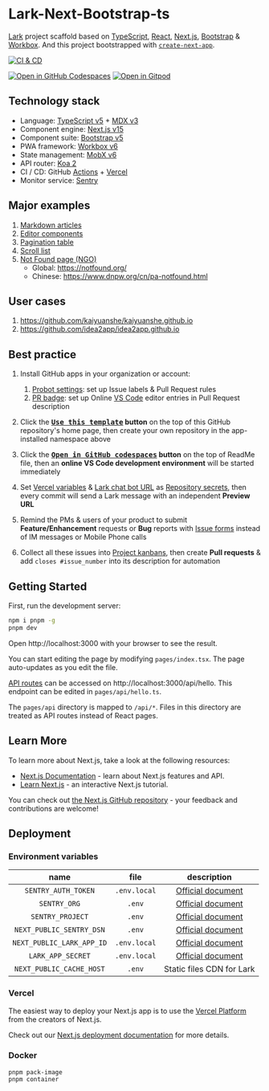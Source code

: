 # Lark-Next-Bootstrap-ts

[Lark][0] project scaffold based on [TypeScript][2], [React][1], [Next.js][3], [Bootstrap][4] & [Workbox][5]. And this project bootstrapped with [`create-next-app`][6].

[![CI & CD](https://github.com/idea2app/Lark-Next-Bootstrap-ts/actions/workflows/main.yml/badge.svg)][7]

[![Open in GitHub Codespaces](https://github.com/codespaces/badge.svg)][8]
[![Open in Gitpod](https://gitpod.io/button/open-in-gitpod.svg)][9]

## Technology stack

- Language: [TypeScript v5][2] + [MDX v3][10]
- Component engine: [Next.js v15][3]
- Component suite: [Bootstrap v5][4]
- PWA framework: [Workbox v6][5]
- State management: [MobX v6][11]
- API router: [Koa 2][12]
- CI / CD: GitHub [Actions][13] + [Vercel][14]
- Monitor service: [Sentry][15]

## Major examples

1. [Markdown articles](pages/article/)
2. [Editor components](pages/component.tsx)
3. [Pagination table](pages/pagination.tsx)
4. [Scroll list](pages/scroll-list.tsx)
5. [Not Found page (NGO)](pages/_error.tsx)
   - Global: https://notfound.org/
   - Chinese: https://www.dnpw.org/cn/pa-notfound.html

## User cases

1. https://github.com/kaiyuanshe/kaiyuanshe.github.io
2. https://github.com/idea2app/idea2app.github.io

## Best practice

1.  Install GitHub apps in your organization or account:

    1.  [Probot settings][16]: set up Issue labels & Pull Request rules
    2.  [PR badge][17]: set up Online [VS Code][18] editor entries in Pull Request description

2.  Click the **[<kbd>Use this template</kbd>][19] button** on the top of this GitHub repository's home page, then create your own repository in the app-installed namespace above

3.  Click the **[<kbd>Open in GitHub codespaces</kbd>][8] button** on the top of ReadMe file, then an **online VS Code development environment** will be started immediately

4.  Set [Vercel variables][20] & [Lark chat bot URL][21] as [Repository secrets][22], then every commit will send a Lark message with an independent **Preview URL**

5.  Remind the PMs & users of your product to submit **Feature/Enhancement** requests or **Bug** reports with [Issue forms][23] instead of IM messages or Mobile Phone calls

6.  Collect all these issues into [Project kanbans][24], then create **Pull requests** & add `closes #issue_number` into its description for automation

## Getting Started

First, run the development server:

```bash
npm i pnpm -g
pnpm dev
```

Open http://localhost:3000 with your browser to see the result.

You can start editing the page by modifying `pages/index.tsx`. The page auto-updates as you edit the file.

[API routes][25] can be accessed on http://localhost:3000/api/hello. This endpoint can be edited in `pages/api/hello.ts`.

The `pages/api` directory is mapped to `/api/*`. Files in this directory are treated as API routes instead of React pages.

## Learn More

To learn more about Next.js, take a look at the following resources:

- [Next.js Documentation][26] - learn about Next.js features and API.
- [Learn Next.js][27] - an interactive Next.js tutorial.

You can check out [the Next.js GitHub repository][28] - your feedback and contributions are welcome!

## Deployment

### Environment variables

|           name            |     file     |        description        |
| :-----------------------: | :----------: | :-----------------------: |
|    `SENTRY_AUTH_TOKEN`    | `.env.local` |  [Official document][29]  |
|       `SENTRY_ORG`        |    `.env`    |  [Official document][30]  |
|     `SENTRY_PROJECT`      |    `.env`    |  [Official document][30]  |
| `NEXT_PUBLIC_SENTRY_DSN`  |    `.env`    |  [Official document][31]  |
| `NEXT_PUBLIC_LARK_APP_ID` | `.env.local` |  [Official document][32]  |
|     `LARK_APP_SECRET`     | `.env.local` |  [Official document][32]  |
| `NEXT_PUBLIC_CACHE_HOST`  |    `.env`    | Static files CDN for Lark |

### Vercel

The easiest way to deploy your Next.js app is to use the [Vercel Platform][14] from the creators of Next.js.

Check out our [Next.js deployment documentation][33] for more details.

### Docker

```shell
pnpm pack-image
pnpm container
```

[0]: https://www.larksuite.com/
[1]: https://react.dev/
[2]: https://www.typescriptlang.org/
[3]: https://nextjs.org/
[4]: https://getbootstrap.com/
[5]: https://developers.google.com/web/tools/workbox
[6]: https://github.com/vercel/next.js/tree/canary/packages/create-next-app
[7]: https://github.com/idea2app/Lark-Next-Bootstrap-ts/actions/workflows/main.yml
[8]: https://codespaces.new/idea2app/Lark-Next-Bootstrap-ts
[9]: https://gitpod.io/?autostart=true#https://github.com/idea2app/Lark-Next-Bootstrap-ts
[10]: https://mdxjs.com/
[11]: https://mobx.js.org/
[12]: https://koajs.com/
[13]: https://github.com/features/actions
[14]: https://vercel.com/new?utm_medium=default-template&filter=next.js&utm_source=create-next-app&utm_campaign=create-next-app-readme
[15]: https://sentry.io/
[16]: https://github.com/apps/settings
[17]: https://pullrequestbadge.com/
[18]: https://code.visualstudio.com/
[19]: https://github.com/new?template_name=Lark-Next-Bootstrap-ts&template_owner=idea2app
[20]: https://github.com/idea2app/Lark-Next-Bootstrap-ts/blob/80967ed49045af9dbcf4d3695a2c39d53a6f71f1/.github/workflows/pull-request.yml#L9-L11
[21]: https://github.com/idea2app/Lark-Next-Bootstrap-ts/blob/363e023e5dd472c8ea53ec96eac25ec5122e667b/.github/workflows/Lark-notification.yml#L39
[22]: https://github.com/idea2app/Lark-Next-Bootstrap-ts/settings/secrets/actions
[23]: https://github.com/idea2app/Lark-Next-Bootstrap-ts/issues/new/choose
[24]: https://github.com/idea2app/Lark-Next-Bootstrap-ts/projects
[25]: https://nextjs.org/docs/api-routes/introduction
[26]: https://nextjs.org/docs
[27]: https://nextjs.org/learn
[28]: https://github.com/vercel/next.js/
[29]: https://docs.sentry.io/platforms/javascript/guides/nextjs/manual-setup/#use-configuration-files-for-source-map-upload
[30]: https://docs.sentry.io/platforms/javascript/guides/nextjs/manual-setup/#use-environment-variables
[31]: https://docs.sentry.io/platforms/javascript/guides/nextjs/manual-setup/#create-initialization-config-files
[32]: https://open.larksuite.com/document/server-docs/getting-started/api-access-token/app-access-token-development-guide#1f8b587c
[33]: https://nextjs.org/docs/deployment
